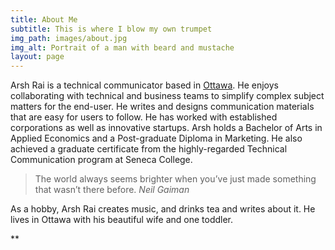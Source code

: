 ```yaml
---
title: About Me
subtitle: This is where I blow my own trumpet
img_path: images/about.jpg
img_alt: Portrait of a man with beard and mustache
layout: page
---
```

Arsh Rai is a technical communicator based in [Ottawa](https://theplanetd.com/things-to-do-in-ottawa/). He enjoys collaborating with technical and business teams to simplify complex subject matters for the end-user. He writes and designs communication materials that are easy for users to follow. He has worked with established corporations as well as innovative startups. Arsh holds a Bachelor of Arts in Applied Economics and a Post-graduate Diploma in Marketing. He also achieved a graduate certificate from the highly-regarded Technical Communication program at Seneca College.

> The world always seems brighter when you’ve just made something that wasn’t there before. <cite>Neil Gaiman</cite>

As a hobby, Arsh Rai creates music, and drinks tea and writes about it.  He lives in Ottawa with his beautiful wife and one toddler.

**
